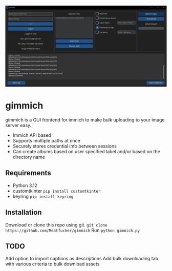 ![gimmich](/gimmich-screenshot.png)

# gimmich

gimmich is a GUI frontend for immich to make bulk uploading to your image server easy.

- Immich API based
- Supports multiple paths at once
- Securely stores credential info between sessions
- Can create albums based on user specified label and/or based on the directory name


## Requirements

- Python 3.12
- customtkinter `pip install customtkinter`
- keyring `pip install keyring`

## Installation

Download or clone this repo using git. `git clone https://github.com/Meatfucker/gimmich`
Run `python gimmich.py`

## TODO

Add option to import captions as descriptions
Add bulk downloading tab with various criteria to bulk download assets
